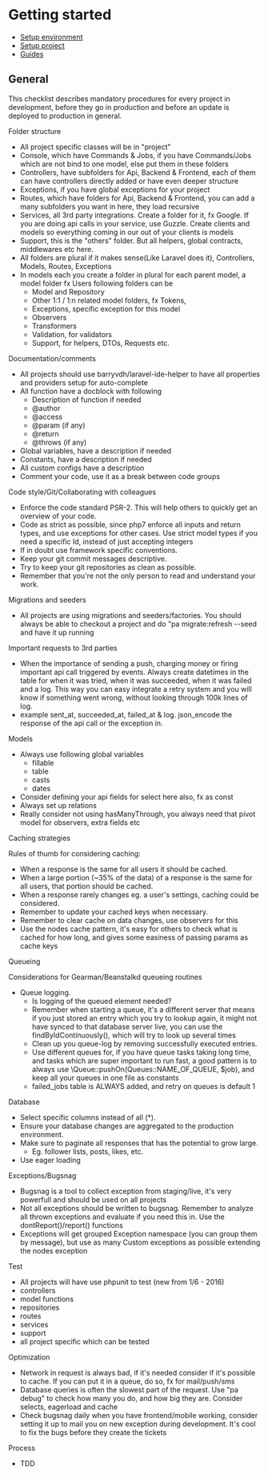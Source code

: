 # Getting started
 - [Setup environment](#)
 - [Setup project](#)
 - [Guides](#)

## General

This checklist describes mandatory procedures for every project in development, before they go in production and before an update is deployed to production in general.

Folder structure

- All project specific classes will be in &quot;project&quot;
- Console, which have Commands &amp; Jobs, if you have Commands/Jobs which are not bind to one model, else put them in these folders
- Controllers, have subfolders for Api, Backend &amp; Frontend, each of them can have controllers directly added or have even deeper structure
- Exceptions, if you have global exceptions for your project
- Routes, which have folders for Api, Backend &amp; Frontend, you can add a many subfolders you want in here, they load recursive
- Services, all 3rd party integrations. Create a folder for it, fx Google. If you are doing api calls in your service, use Guzzle. Create clients and models so everything coming in our out of your clients is models
- Support, this is the &quot;others&quot; folder. But all helpers, global contracts, middlewares etc here.
- All folders are plural if it makes sense(Like Laravel does it), Controllers, Models, Routes, Exceptions
- In models each you create a folder in plural for each parent model, a model folder fx Users following folders can be
  - Model and Repository
  - Other 1:1 / 1:n related model folders, fx Tokens,
  - Exceptions, specific exception for this model
  - Observers
  - Transformers
  - Validation, for validators
  - Support, for helpers, DTOs, Requests etc.

Documentation/comments

- All projects should use barryvdh/laravel-ide-helper to have all properties and providers setup for auto-complete
- All function have a docblock with following
  - Description of function if needed
  - @author
  - @access
  - @param (if any)
  - @return
  - @throws (if any)
- Global variables, have a description if needed
- Constants, have a description if needed
- All custom configs have a description
- Comment your code, use it as a break between code groups

Code style/Git/Collaborating with colleagues

- Enforce the code standard PSR-2. This will help others to quickly get an overview of your code.
- Code as strict as possible, since php7 enforce all inputs and return types, and use exceptions for other cases. Use strict model types if you need a specific Id, instead of just accepting integers
- If in doubt use framework specific conventions.
- Keep your git commit messages descriptive.
- Try to keep your git repositories as clean as possible.
- Remember that you&#39;re not the only person to read and understand your work.

Migrations and seeders

- All projects are using migrations and seeders/factories. You should always be able to checkout a project and do &quot;pa migrate:refresh --seed and have it up running

Important requests to 3rd parties

- When the importance of sending a push, charging money or firing important api call triggered by events. Always create datetimes in the table for when it was tried, when it was succeeded, when it was failed and a log. This way you can easy integrate a retry system and you will know if something went wrong, without looking through 100k lines of log.
- example sent\_at, succeeded\_at, failed\_at &amp; log. json\_encode the response of the api call or the exception in.

Models

- Always use following global variables
  - fillable
  - table
  - casts
  - dates
- Consider defining your api fields for select here also, fx as const
- Always set up relations
- Really consider not using hasManyThrough, you always need that pivot model for observers, extra fields etc

Caching strategies

Rules of thumb for considering caching:

- When a response is the same for all users it should be cached.
- When a large portion (~35% of the data) of a response is the same for all users, that portion should be cached.
- When a response rarely changes eg. a user&#39;s settings, caching could be considered.
- Remember to update your cached keys when necessary.
- Remember to clear cache on data changes, use observers for this
- Use the nodes cache pattern, it&#39;s easy for others to check what is cached for how long, and gives some easiness of passing params as cache keys

Queueing

Considerations for Gearman/Beanstalkd queueing routines

- Queue logging.
  - Is logging of the queued element needed?
  - Remember when starting a queue, it&#39;s a different server that means if you just stored an entry which you try to lookup again, it might not have synced to that database server live, you can use the findByIdContinuously(), which will try to look up several times
  - Clean up you queue-log by removing successfully executed entries.
  - Use different queues for, if you have queue tasks taking long time, and tasks which are super important to run fast, a good pattern is to always use \Queue::pushOn(Queues::NAME\_OF\_QUEUE, $job), and keep all your queues in one file as constants
  - failed\_jobs table is ALWAYS added, and retry on queues is default 1

Database

- Select specific columns instead of all (\*).
- Ensure your database changes are aggregated to the production environment.
- Make sure to paginate all responses that has the potential to grow large.
  - Eg. follower lists, posts, likes, etc.
- Use eager loading

Exceptions/Bugsnag

- Bugsnag is a tool to collect exception from staging/live, it&#39;s very powerfull and should be used on all projects
- Not all exceptions should be written to bugsnag. Remember to analyze all thrown exceptions and evaluate if you need this in. Use the dontReport()/report() functions
- Exceptions will get grouped Exception namespace (you can group them by message), but use as many Custom exceptions as possible extending the nodes exception

Test

- All projects will have use phpunit to test (new from 1/6 - 2016)
 - controllers
 - model functions
 - repositories
 - routes
 - services
 - support
 - all project specific which can be tested

Optimization

- Network in request is always bad, if it&#39;s needed consider if it&#39;s possible to cache. If you can put it in a queue, do so, fx for mail/push/sms
- Database queries is often the slowest part of the request. Use &quot;pa debug&quot; to check how many you do, and how big they are. Consider selects, eagerload and cache
- Check bugsnag daily when you have frontend/mobile working, consider setting it up to mail you on new exception during development. It&#39;s cool to fix the bugs before they create the tickets

Process 

- TDD
